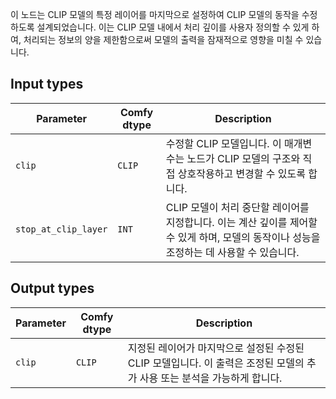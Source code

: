 이 노드는 CLIP 모델의 특정 레이어를 마지막으로 설정하여 CLIP 모델의 동작을 수정하도록 설계되었습니다. 이는 CLIP 모델 내에서 처리 깊이를 사용자 정의할 수 있게 하여, 처리되는 정보의 양을 제한함으로써 모델의 출력을 잠재적으로 영향을 미칠 수 있습니다.

## Input types

| Parameter            | Comfy dtype | Description |
|---------------------|--------------|-------------|
| `clip`               | `CLIP`      | 수정할 CLIP 모델입니다. 이 매개변수는 노드가 CLIP 모델의 구조와 직접 상호작용하고 변경할 수 있도록 합니다. |
| `stop_at_clip_layer` | `INT`       | CLIP 모델이 처리 중단할 레이어를 지정합니다. 이는 계산 깊이를 제어할 수 있게 하며, 모델의 동작이나 성능을 조정하는 데 사용할 수 있습니다. |

## Output types

| Parameter | Comfy dtype | Description |
|-----------|-------------|-------------|
| `clip`    | `CLIP`      | 지정된 레이어가 마지막으로 설정된 수정된 CLIP 모델입니다. 이 출력은 조정된 모델의 추가 사용 또는 분석을 가능하게 합니다. |